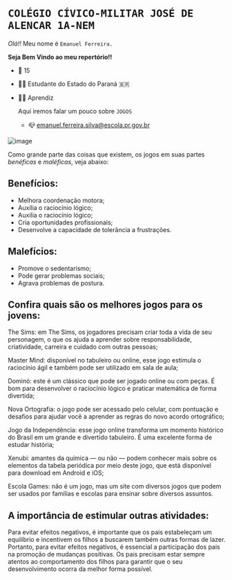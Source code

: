 # `COLÉGIO CÍVICO-MILITAR JOSÉ DE ALENCAR 1A-NEM`
*Olá!!*
Meu nome é `Emanuel Ferreira.`

**Seja Bem Vindo ao meu repertório!!**

- 📆 15 
- 👨‍🎓 Estudante do Estado do Paraná 🇧🇷
- 🧑‍💼 Aprendiz

  Aqui iremos falar um pouco sobre `JOGOS`
  - 📪 emanuel.ferreira.silva@escola.pr.gov.br
    
![image](https://github.com/emanuelfsva/turma1A3tri_pr/assets/137519430/37884434-0337-4f6a-805f-28e7aa2853a5)


Como grande parte das coisas que existem, os jogos em suas partes *benéficas* e *maléficas*, veja abaixo:

## Benefícios:
- Melhora coordenação motora;
- Auxilia o raciocínio lógico;
- Auxilia o raciocínio lógico;
- Cria oportunidades profissionais;
- Desenvolve a capacidade de tolerância a frustrações.

## Malefícios:
- Promove o sedentarismo;
- Pode gerar problemas sociais;
- Agrava problemas de postura.

## Confira quais são os melhores jogos para os jovens:
The Sims: em The Sims, os jogadores precisam criar toda a vida de seu personagem, o que os ajuda a aprender sobre responsabilidade, criatividade, carreira e cuidado com outras pessoas;

Master Mind: disponível no tabuleiro ou online, esse jogo estimula o raciocínio ágil e também pode ser utilizado em sala de aula;

Dominó: este é um clássico que pode ser jogado online ou com peças. É bom para desenvolver o raciocínio lógico e praticar matemática de forma divertida;

Nova Ortografia: o jogo pode ser acessado pelo celular, com pontuação e desafios para ajudar você a aprender as regras do novo acordo ortográfico;

Jogo da Independência: esse jogo online transforma um momento histórico do Brasil em um grande e divertido tabuleiro. É uma excelente forma de estudar história;

Xenubi: amantes da química — ou não — podem conhecer mais sobre os elementos da tabela periódica por meio deste jogo, que está disponível para download em Android e iOS;

Escola Games: não é um jogo, mas um site com diversos jogos que podem ser usados ​​por famílias e escolas para ensinar sobre diversos assuntos.

## A importância de estimular outras atividades:

Para evitar efeitos negativos, é importante que os pais estabeleçam um equilíbrio e incentivem os filhos a buscarem também outras formas de lazer. Portanto, para evitar efeitos negativos, é essencial a participação dos pais na promoção de mudanças positivas. Os pais precisam estar sempre atentos ao comportamento dos filhos para garantir que o seu desenvolvimento ocorra da melhor forma possível.

